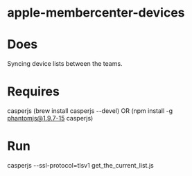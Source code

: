 # apple-membercenter-devices
Does
====
Syncing device lists between the teams. 

Requires
========
casperjs
(brew install casperjs --devel)
OR
(npm install -g phantomjs@1.9.7-15 casperjs)

Run
===
casperjs --ssl-protocol=tlsv1 get_the_current_list.js

